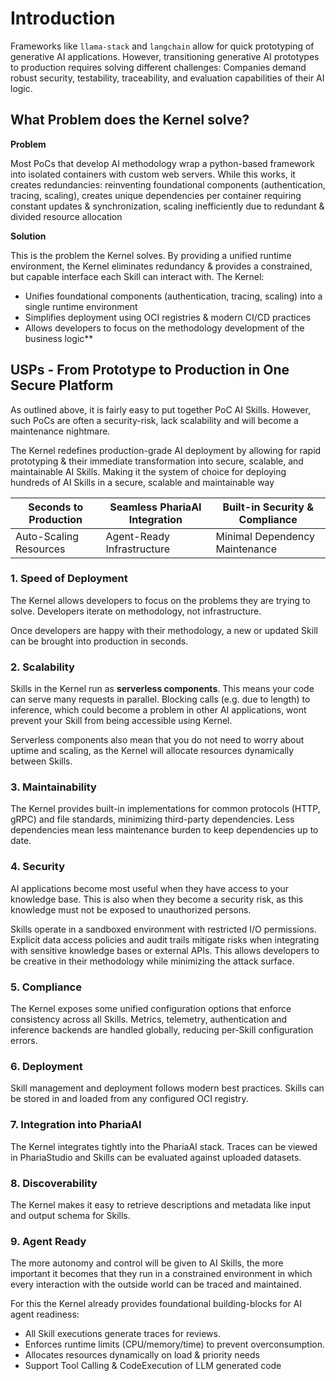 # Introduction

Frameworks like `llama-stack` and `langchain` allow for quick prototyping of generative AI applications. However, transitioning generative AI prototypes to production requires solving different challenges: Companies demand robust security, testability, traceability, and evaluation capabilities of their AI logic.

## What Problem does the Kernel solve?

**Problem**

Most PoCs that develop AI methodology wrap a python-based framework into isolated containers with custom web servers. While this works, it creates redundancies: reinventing foundational components (authentication, tracing, scaling), creates unique dependencies per container requiring constant updates & synchronization, scaling inefficiently due to redundant & divided resource allocation

**Solution**

This is the problem the Kernel solves. By providing a unified runtime environment, the Kernel eliminates redundancy & provides a constrained, but capable interface each Skill can interact with. The Kernel:

- Unifies foundational components (authentication, tracing, scaling) into a single runtime environment
- Simplifies deployment using OCI registries & modern CI/CD practices
- Allows developers to focus on the methodology development of the business logic**

## USPs - From Prototype to Production in One Secure Platform

As outlined above, it is fairly easy to put together PoC AI Skills. However, such PoCs are often a security-risk, lack scalability and will become a maintenance nightmare.

The Kernel redefines production-grade AI deployment by allowing for rapid prototyping & their immediate transformation into secure, scalable, and maintainable AI Skills. Making it the system of choice for deploying hundreds of AI Skills in a secure, scalable and maintainable way

| Seconds to Production | Seamless PhariaAI Integration | Built-in Security & Compliance |
|----------------------------|-----------------------------|-----------------------------------|
| Auto-Scaling Resources | Agent-Ready Infrastructure | Minimal Dependency Maintenance |

### 1. Speed of Deployment

The Kernel allows developers to focus on the problems they are trying to solve. Developers iterate on methodology, not infrastructure.

Once developers are happy with their methodology, a new or updated Skill can be brought into production in seconds.

### 2. Scalability

Skills in the Kernel run as **serverless components**. This means your code can serve many requests in parallel. Blocking calls (e.g. due to length) to inference, which could become a problem in other AI applications, wont prevent your Skill from being accessible using Kernel.

Serverless components also mean that you do not need to worry about uptime and scaling, as the Kernel will allocate resources dynamically between Skills.

### 3. Maintainability

The Kernel provides built-in implementations for common protocols (HTTP, gRPC) and file standards, minimizing third-party dependencies.
Less dependencies mean less maintenance burden to keep dependencies up to date.

### 4. Security

AI applications become most useful when they have access to your knowledge base.
This is also when they become a security risk, as this knowledge must not be exposed to unauthorized persons.

Skills operate in a sandboxed environment with restricted I/O permissions. Explicit data access policies and audit trails mitigate risks when integrating with sensitive knowledge bases or external APIs. This allows developers to be creative in their methodology while minimizing the attack surface.

### 5. Compliance

The Kernel exposes some unified configuration options that enforce consistency across all Skills. Metrics, telemetry, authentication and inference backends are handled globally, reducing per-Skill configuration errors.

### 6. Deployment

Skill management and deployment follows modern best practices. Skills can be stored in and loaded from any configured OCI registry.

### 7. Integration into PhariaAI

The Kernel integrates tightly into the PhariaAI stack. Traces can be viewed in PhariaStudio and Skills can be evaluated against uploaded datasets.

### 8. Discoverability

The Kernel makes it easy to retrieve descriptions and metadata like input and output schema for Skills.

### 9. Agent Ready
The more autonomy and control will be given to AI Skills, the more important it becomes that they run in a constrained environment in which every interaction with the outside world can be traced and maintained. 

For this the Kernel already provides foundational building-blocks for AI agent readiness:

- All Skill executions generate traces for reviews.
- Enforces runtime limits (CPU/memory/time) to prevent overconsumption.
- Allocates resources dynamically on load & priority needs
- Support Tool Calling & CodeExecution of LLM generated code
